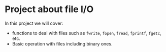# Project about file I/O

In this project we will cover:

- functions to deal with files such as `fwrite`, `fopen`, `fread`, `fprintf`, `fgetc`, etc.
- Basic operation with files including binary ones.
